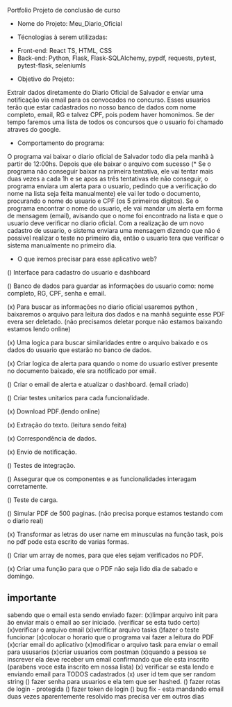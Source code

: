 Portfolio Projeto de conclusão de curso

* Nome do Projeto: Meu_Diario_Oficial

* Técnologias à serem utilizadas: 

- Front-end: React TS, HTML, CSS
- Back-end: Python, Flask, Flask-SQLAlchemy, pypdf, requests, pytest, pytest-flask, seleniumls

* Objetivo do Projeto: 

Extrair dados diretamente do Diario Oficial de Salvador e enviar uma notificação via email para os convocados no concurso. Esses usuarios terão que estar cadastrados no nosso banco de dados com nome completo, email, RG e talvez CPF, pois podem haver homonimos.
Se der tempo faremos uma lista de todos os concursos que o usuario foi chamado atraves do google.

* Comportamento do programa:

O programa vai baixar o diario oficial de Salvador todo dia pela manhã à partir de 12:00hs.
Depois que ele baixar o arquivo com sucesso (* Se o programa não conseguir baixar na primeira tentativa, ele vai tentar mais duas vezes a cada 1h e se apos as três tentativas ele não conseguir, o programa enviara um alerta para o usuario, pedindo que a verificação do nome na lista seja feita manualmente) ele vai ler todo o documento, procurando o nome do usuario e CPF (os 5 primeiros digitos).
Se o programa encontrar o nome do usuario, ele vai mandar um alerta em forma de mensagem (email), avisando que o nome foi encontrado na lista e que o usuario deve verificar no diario oficial.
Com a realização de um novo cadastro de usuario, o sistema enviara uma mensagem dizendo que não é possivel realizar o teste no primeiro dia, então o usuario tera que verificar o sistema manualmente no primeiro dia.


* O que iremos precisar para esse aplicativo web?

() Interface para cadastro do usuario e dashboard

() Banco de dados para guardar as informações do usuario como: nome completo, RG, CPF, senha e email.

(x) Para buscar as informações no diario oficial usaremos python , baixaremos o arquivo para leitura dos dados e na manhã seguinte esse PDF evera ser deletado. (não precisamos deletar porque não estamos baixando estamos lendo online)

(x) Uma logica para buscar similaridades entre o arquivo baixado e os dados do usuario que estarão no banco de dados.

(x) Criar logica de alerta para quando o nome do usuario estiver presente no documento baixado, ele sra notificado por email.

() Criar o email de alerta e atualizar o dashboard. (email criado)

() Criar testes unitarios para cada funcionalidade.

(x) Download PDF.(lendo online)

(x) Extração do texto. (leitura sendo feita)

(x) Correspondência de dados. 

(x) Envio de notificação.

() Testes de integração.

() Assegurar que os componentes e as funcionalidades interagam corretamente.

() Teste de carga.

() Simular PDF de 500 paginas. (não precisa porque estamos testando com o diario real)

(x) Transformar as letras do user name em minusculas na função task, pois no pdf pode esta escrito de varias formas.

() Criar um array de nomes, para que eles sejam verificados no PDF.

(x) Criar uma função para que o PDF não seja lido dia de sabado e domingo.


## importante

sabendo que o email esta sendo enviado fazer:
(x)limpar arquivo init para ão enviar mais o email ao ser iniciado. (verificar se esta tudo certo)
(x)verificar o arquivo email
(x)verificar arquivo tasks
()fazer o teste funcionar
(x)colocar o horario que o programa vai fazer a leitura do PDF
(x)criar email do aplicativo
(x)modificar o arquivo task para enviar o email para ususarios
(x)criar usuarios com postman
(x)quando a pessoa se inscrever ela deve receber um email confirmando que ele esta inscrito (parabens voce esta inscrito em nossa lista)
(x) verificar se esta lendo e enviando email para TODOS cadastrados
(x) user id tem que ser random string
() fazer senha para usuarios e ela tem que ser hashed.
() fazer rotas de login - protegida
() fazer token de login
() bug fix - esta mandando email duas vezes aparentemente resolvido mas precisa ver em outros dias